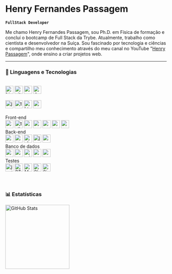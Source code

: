# Henry Fernandes Passagem

**`FullStack Developer`**

Me chamo Henry Fernandes Passagem, sou Ph.D. em Física de formação e concluí o bootcamp de Full Stack da Trybe. Atualmente, trabalho como cientista e desenvolvedor na Suíça. Sou fascinado por tecnologia e ciências e compartilho meu conhecimento através do meu canal no YouTube "[Henry Passagem]()", onde ensino a criar projetos web.

<!--
<p align="left">

    <a href="https://www.youtube.com/@larissakich?sub_confirmation=1">
        <img 
            alt="youtube subscribers" 
            title="Inscreva-se no meu canal" 
            src="https://custom-icon-badges.demolab.com/youtube/channel/subscribers/UCo-gJ8RnTn5akHqHvO55DVA?color=%23E05D44&label=Inscreva-se&logo=video&logoColor=white&style=for-the-badge&labelColor=CE4630"
        />
    </a>
    <a href="https://www.youtube.com/@larissakich">
        <img 
            alt="youtube views" 
            title="Vizualizações no YouTube" 
            src="https://custom-icon-badges.demolab.com/youtube/channel/views/UCo-gJ8RnTn5akHqHvO55DVA?color=%23E1AD0E&logo=eye&logoColor=white&style=for-the-badge&labelColor=C79600"
        />
    
    </a> 
    <a href="https://github.com/Larissakich?tab=repositories&sort=stargazers">
        <img 
            alt="Total de estrelas" 
            title="Total de estrelas GitHub" 
            src="https://custom-icon-badges.demolab.com/github/stars/henryfpassagem?color=55960c&style=for-the-badge&labelColor=488207&logo=star&label=estrelas"
        />
    </a>
    <a href="https://github.com/Larissakich?tab=followers">
        <img 
            alt="Seguidores" 
            title="Me siga no GitHub" 
            src="https://custom-icon-badges.demolab.com/github/followers/henryfpassagem?color=236ad3&labelColor=1155ba&style=for-the-badge&logo=github&label=Seguidores&logoColor=white"
        />
    </a>
</p>
-->
---

### 🤖 Linguagens e Tecnologias

<br> 
<div id="tools"> 
  <img src="https://img.shields.io/badge/-Linux-1C1C1C?logo=Linux&logoColor=FCC624" alt="Linux" height="25px">
  <img src="https://img.shields.io/badge/-Git-1C1C1C?logo=git&logoColor=F05032" alt="git" height="25px">
  <img src="https://img.shields.io/badge/-NPM-1C1C1C?logo=npm&logoColor=CB3837" alt="npm" height="25px">
  <img src="https://img.shields.io/badge/-Docker-1C1C1C?logo=docker&logoColor=2496ED" alt="docker" height="25px">
</div>
<br />
<div id="fundamentos-desenvolvimento-web">
  <img src="https://img.shields.io/badge/-JavaScript-1C1C1C?logo=javascript&logoColor=eed718" alt="javascript" height="25px"> 
  <img src="https://img.shields.io/badge/-TypeScript-1C1C1C?logo=typescript&logoColor=3178C6" alt="typescript" height="25px">
  <img src="https://img.shields.io/badge/-HTML5-1C1C1C?logo=html5&logoColor=E34F26" alt="html5" height="25px"> 
  <img src="https://img.shields.io/badge/-CSS3-1C1C1C?logo=css3&logoColor=1572B6" alt="css3"height="25px"> 
</div>
<br />
<div id="front-end">
  <span>Front-end</span><br>
  <img src="https://img.shields.io/badge/-Next.js-1C1C1C?logo=nextdotjs&logoColor=000000" alt="nextdotjs" height="25px"> 
  <img src="https://img.shields.io/badge/-Tailwind-1C1C1C?logo=tailwindcss&logoColor=06B6D4" alt="tailwindcss" height="25px">
  <img src="https://img.shields.io/badge/-React_Js-1C1C1C?logo=react&logoColor=61DAFB" alt="react" height="25px"> 
  <img src="https://img.shields.io/badge/-Hooks-1C1C1C?logo=react&logoColor=61DAFB" alt="react_hooks" height="25px">
  <img src="https://img.shields.io/badge/-Context API-1C1C1C?logo=react&logoColor=61DAFB" alt="react_contextAPI" height="25px"> 
  <img src="https://img.shields.io/badge/-React_Router-1C1C1C?logo=react-router&logoColor=CA4245" alt="react_router" height="25px">
  <img src="https://img.shields.io/badge/-Redux-1C1C1C?logo=redux&logoColor=764ABC" alt="redux" height="25px"> 
</div>

<div id="back-end">
  <span>Back-end</span><br>
  <img src="https://img.shields.io/badge/-Node.js-1C1C1C?logo=Node.js&logoColor=3C873A" alt="nodeJS" height="25px">
  <img src="https://img.shields.io/badge/-Express-1C1C1C?logo=express&logoColor=fff" alt="express" height="25px">
  <img src="https://img.shields.io/badge/-Python-1C1C1C?logo=python&logoColor=3776AB" alt="phyton" height="25px">
  <img src="https://img.shields.io/badge/-JWT-1C1C1C?logo=jsonwebtokens&logoColor=fff" alt="jsonwebtokens" height="25px">  
  <img src="https://img.shields.io/badge/-Swagger-1C1C1C?logo=swagger&logoColor=85EA2D" alt="swagger" height="25px">


</div>

<div id="data-base">
  <span>Banco de dados</span><br>
  <img src="https://img.shields.io/badge/-MySQL-1C1C1C?logo=mysql&logoColor=4479A1" alt="mysql" height="25px">
  <img src="https://img.shields.io/badge/-PostgreSQL-1C1C1C?logo=postgresql&logoColor=4169E1" alt="postgresql" height="25px">
  <img src="https://img.shields.io/badge/-Prisma_ORM-1C1C1C?logo=prisma&logoColor=2D3748" alt="prisma" height="25px">
  <img src="https://img.shields.io/badge/-Sequelize-1C1C1C?logo=sequelize&logoColor=#52B0E7" alt="sequelize" height="25px">
  <img src="https://img.shields.io/badge/-MongoDB-1C1C1C?logo=mongodb&logoColor=47A248" alt="mongodb" height="25px">
</div>

<div id="testes">
  <span>Testes</span><br>
  <img src="https://img.shields.io/badge/-Jest-1C1C1C?logo=jest&logoColor=C21325" alt="jest" height="25px"> 
  <img src="https://img.shields.io/badge/-Testing%20Library-1C1C1C?logo=testing-library&logoColor=E33332" alt="RTL" height="25px">
  <img src="https://img.shields.io/badge/-Mocha-1C1C1C?logo=Mocha&logoColor=8D6748" alt="Mocha" height="25px">
  <img src="https://img.shields.io/badge/-Chai-1C1C1C?logo=Chai&logoColor=A30701" alt="Chai" height="25px">
  <img src="https://img.shields.io/badge/-Sinon-1C1C1C?logo=Sinon&logoColor=8D6748" alt="Sinon" height="25px">
</div>

<br>
<br/>


### 📊 Estatísticas
<!--
<p>
  <img 
    align="left" 
    alt="GitHub Stats" 
    height="200" 
    style="padding-right: 10px;" 
    src="https://github-readme-stats.vercel.app/api?username=henryfpassagem&show_icons=true&theme=tokyonight&include_all_commits=true&locale=pt-br" 
  />
  -->

<img 
      align="left" 
      alt="GitHub Stats" 
      height="200" 
      src="https://github-readme-stats.vercel.app/api/top-langs/?username=henryfpassagem&theme=tokyonight&layout=compact&custom_title=Tecnologias&langs_count=9" 
  />

</p>

